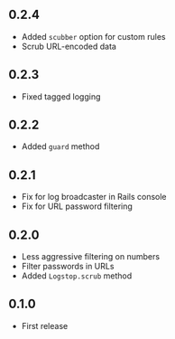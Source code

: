 ## 0.2.4

- Added `scubber` option for custom rules
- Scrub URL-encoded data

## 0.2.3

- Fixed tagged logging

## 0.2.2

- Added `guard` method

## 0.2.1

- Fix for log broadcaster in Rails console
- Fix for URL password filtering

## 0.2.0

- Less aggressive filtering on numbers
- Filter passwords in URLs
- Added `Logstop.scrub` method

## 0.1.0

- First release
